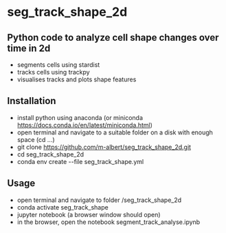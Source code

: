 # seg_track_shape_2d

## Python code to analyze cell shape changes over time in 2d

- segments cells using stardist
- tracks cells using trackpy
- visualises tracks and plots shape features

## Installation

- install python using anaconda (or miniconda https://docs.conda.io/en/latest/miniconda.html)
- open terminal and navigate to a suitable folder <myfolder> on a disk with enough space (cd ...)
- git clone https://github.com/m-albert/seg_track_shape_2d.git
- cd seg_track_shape_2d
- conda env create --file seg_track_shape.yml

## Usage

- open terminal and navigate to folder <myfolder>/seg_track_shape_2d
- conda activate seg_track_shape
- jupyter notebook (a browser window should open)
- in the browser, open the notebook segment_track_analyse.ipynb
